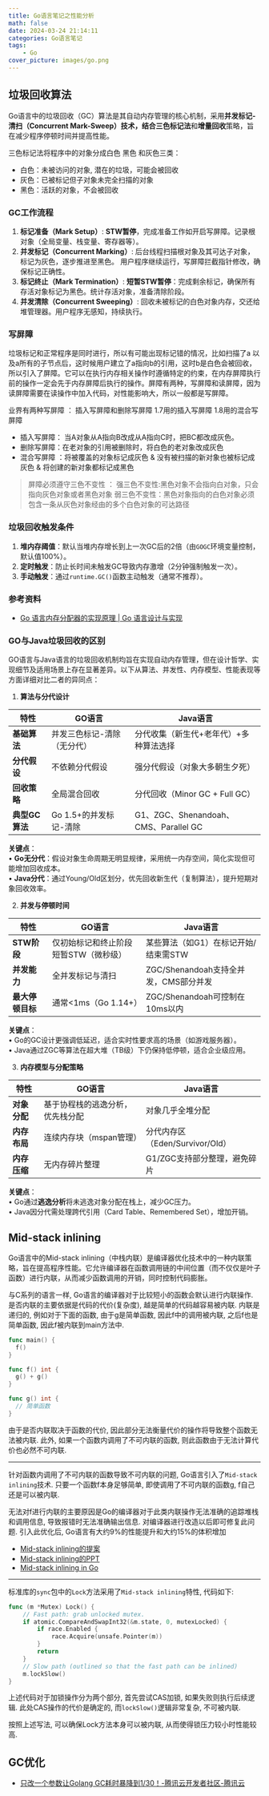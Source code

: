 ```yaml
---
title: Go语言笔记之性能分析
math: false
date: 2024-03-24 21:14:11
categories: Go语言笔记
tags: 
    - Go
cover_picture: images/go.png
---
```




垃圾回收算法
--------------------

Go语言中的垃圾回收（GC）算法是其自动内存管理的核心机制，采用**并发标记-清扫（Concurrent Mark-Sweep）**技术，结合**三色标记法**和**增量回收**策略，旨在减少程序停顿时间并提高性能。

三色标记法将程序中的对象分成白色 黑色 和灰色三类：

- 白色：未被访问的对象, 潜在的垃圾，可能会被回收
- 灰色：已被标记但子对象未完全扫描的对象
- 黑色：活跃的对象，不会被回收

### GC工作流程

1. **标记准备（Mark Setup）**: **STW暂停**，完成准备工作如开启写屏障。记录根对象（全局变量、栈变量、寄存器等）。
2. **并发标记（Concurrent Marking）**: 后台线程扫描根对象及其可达子对象，标记为灰色，逐步推进至黑色。 用户程序继续运行，写屏障拦截指针修改，确保标记正确性。
3. **标记终止（Mark Termination）**: **短暂STW暂停**：完成剩余标记，确保所有存活对象标记为黑色。统计存活对象，准备清除阶段。
4. **并发清除（Concurrent Sweeping）**: 回收未被标记的白色对象内存，交还给堆管理器。用户程序无感知，持续执行。


### 写屏障

垃圾标记和正常程序是同时进行，所以有可能出现标记错的情况，比如扫描了a 以及a所有的子节点后，这时候用户建立了a指向b的引用，这时b是白色会被回收，所以引入了屏障。它可以在执行内存相关操作时遵循特定的约束，在内存屏障执行前的操作一定会先于内存屏障后执行的操作。屏障有两种，写屏障和读屏障，因为读屏障需要在读操作中加入代码，对性能影响大，所以一般都是写屏障。

业界有两种写屏障 ： 插入写屏障和删除写屏障 1.7用的插入写屏障 1.8用的混合写屏障

- 插入写屏障： 当A对象从A指向B改成从A指向C时，把BC都改成灰色。
- 删除写屏障：在老对象的引用被删除时，将白色的老对象改成灰色
- 混合写屏障 ：将被覆盖的对象标记成灰色 & 没有被扫描的新对象也被标记成灰色 & 将创建的新对象都标记成黑色

> 屏障必须遵守三色不变性 ： 强三色不变性:黑色对象不会指向白对象，只会指向灰色对象或者黑色对象 弱三色不变性：黑色对象指向的白色对象必须包含一条从灰色对象经由的多个白色对象的可达路径

### 垃圾回收触发条件

1. **堆内存阈值**：默认当堆内存增长到上一次GC后的2倍（由`GOGC`环境变量控制，默认值100%）。
2. **定时触发**：防止长时间未触发GC导致内存激增（2分钟强制触发一次）。
3. **手动触发**：通过`runtime.GC()`函数主动触发（通常不推荐）。

### 参考资料

- [Go 语言内存分配器的实现原理 | Go 语言设计与实现](https://draveness.me/golang/docs/part3-runtime/ch07-memory/golang-memory-allocator/)



### GO与Java垃圾回收的区别

GO语言与Java语言的垃圾回收机制均旨在实现自动内存管理，但在设计哲学、实现细节及适用场景上存在显著差异。以下从算法、并发性、内存模型、性能表现等方面详细对比二者的异同点：

1. **算法与分代设计**

| **特性**               | **GO语言**                          | **Java语言**                          |
|-------------------------|-------------------------------------|---------------------------------------|
| **基础算法**           | 并发三色标记-清除（无分代）         | 分代收集（新生代+老年代）+多种算法选择 |
| **分代假设**           | 不依赖分代假设                     | 强分代假设（对象大多朝生夕死）       |
| **回收策略**           | 全局混合回收                       | 分代回收（Minor GC + Full GC）        |
| **典型GC算法**         | Go 1.5+的并发标记-清除             | G1、ZGC、Shenandoah、CMS、Parallel GC |

**关键点**：  
• **Go无分代**：假设对象生命周期无明显规律，采用统一内存空间，简化实现但可能增加回收成本。  
• **Java分代**：通过Young/Old区划分，优先回收新生代（复制算法），提升短期对象回收效率。

2. **并发与停顿时间**

| **特性**               | **GO语言**                          | **Java语言**                          |
|-------------------------|-------------------------------------|---------------------------------------|
| **STW阶段**           | 仅初始标记和终止阶段短暂STW（微秒级）| 某些算法（如G1）在标记开始/结束需STW  |
| **并发能力**           | 全并发标记与清扫                   | ZGC/Shenandoah支持全并发，CMS部分并发 |
| **最大停顿目标**       | 通常<1ms（Go 1.14+）               | ZGC/Shenandoah可控制在10ms以内       |

**关键点**：  
• Go的GC设计更强调低延迟，适合实时性要求高的场景（如游戏服务器）。  
• Java通过ZGC等算法在超大堆（TB级）下仍保持低停顿，适合企业级应用。

3. **内存模型与分配策略**

| **特性**               | **GO语言**                          | **Java语言**                          |
|-------------------------|-------------------------------------|---------------------------------------|
| **对象分配**           | 基于协程栈的逃逸分析，优先栈分配    | 对象几乎全堆分配                      |
| **内存布局**           | 连续内存块（mspan管理）             | 分代内存区（Eden/Survivor/Old）       |
| **内存压缩**           | 无内存碎片整理                      | G1/ZGC支持部分整理，避免碎片          |

**关键点**：  
• Go通过**逃逸分析**将未逃逸对象分配在栈上，减少GC压力。  
• Java因分代需处理跨代引用（Card Table、Remembered Set），增加开销。



Mid-stack inlining
--------------------

Go语言中的Mid-stack inlining​（中栈内联）是编译器优化技术中的一种内联策略，旨在提高程序性能。它允许编译器在函数调用链的中间位置​（而不仅仅是叶子函数）进行内联，从而减少函数调用的开销，同时控制代码膨胀。

与C系列的语言一样, Go语言的编译器对于比较短小的函数会默认进行内联操作. 是否内联的主要依据是代码的代价(复杂度), 越是简单的代码越容易被内联. 内联是递归的, 例如对于下面的函数, 由于g是简单函数, 因此f中的调用被内联, 之后f也是简单函数, 因此f被内联到main方法中.

```go
func main() {
  f()
}

func f() int {
  g() + g()
}

func g() int {
  // 简单函数
}
```

由于是否内联取决于函数的代价, 因此部分无法衡量代价的操作将导致整个函数无法被内联. 此外, 如果一个函数内调用了不可内联的函数, 则此函数由于无法计算代价也必然不可内联.

--------

针对函数内调用了不可内联的函数导致不可内联的问题, Go语言引入了`Mid-stack inlining`技术. 只要一个函数f本身足够简单, 即使调用了不可内联的函数g, f自己还是可以被内联.

无法对f进行内联的主要原因是Go的编译器对于此类内联操作无法准确的追踪堆栈和调用信息, 导致报错时无法准确输出信息. 对编译器进行改造以后即可修复此问题. 引入此优化后, Go语言有大约9%的性能提升和大约15%的体积增加


- [Mid-stack inlining的提案](https://go.googlesource.com/proposal/+/master/design/19348-midstack-inlining.md)
- [Mid-stack inlining的PPT](https://docs.google.com/presentation/d/1Wcblp3jpfeKwA0Y4FOmj63PW52M_qmNqlQkNaLj0P5o/edit#slide=id.p)
- [Mid-stack inlining in Go](https://dave.cheney.net/2020/05/02/mid-stack-inlining-in-go)


--------------

标准库的`sync`包中的`Lock`方法采用了`Mid-stack inlining`特性, 代码如下:

```go
func (m *Mutex) Lock() {
	// Fast path: grab unlocked mutex.
	if atomic.CompareAndSwapInt32(&m.state, 0, mutexLocked) {
		if race.Enabled {
			race.Acquire(unsafe.Pointer(m))
		}
		return
	}
	// Slow path (outlined so that the fast path can be inlined)
	m.lockSlow()
}
```

上述代码对于加锁操作分为两个部分, 首先尝试CAS加锁, 如果失败则执行后续逻辑. 此处CAS操作的代价是确定的, 而`lockSlow()`逻辑非常复杂, 不可被内联. 

按照上述写法, 可以确保Lock方法本身可以被内联, 从而使得锁压力较小时性能较高.




GC优化
--------------


- [只改一个参数让Golang GC耗时暴降到1/30！-腾讯云开发者社区-腾讯云](https://cloud.tencent.com/developer/article/2356881)